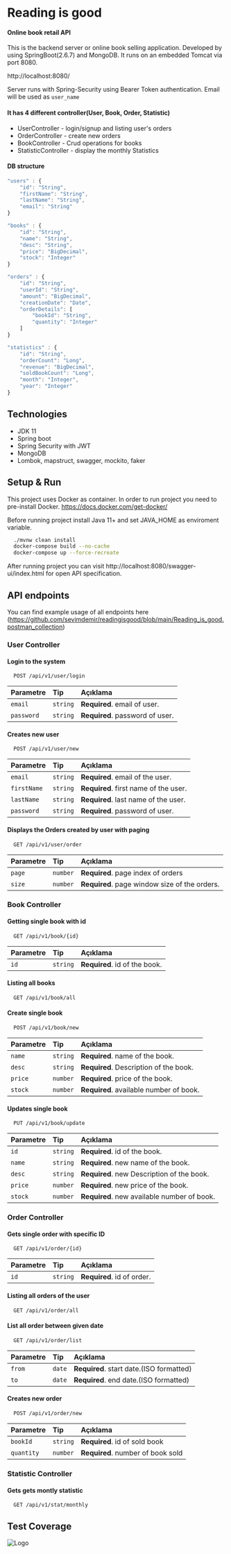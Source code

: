 
# Reading is good

#### Online book retail API

This is the backend server or online book selling application.
Developed by using SpringBoot(2.6.7) and MongoDB.
It runs on an embedded Tomcat via port 8080.

http://localhost:8080/

Server runs with Spring-Security using Bearer Token authentication. Email will be used as `user_name`

####  It has 4 different controller(User, Book, Order, Statistic)

- UserController - login/signup and listing user's orders
- OrderController - create new orders
- BookController - Crud operations for books
- StatisticController - display the monthly Statistics

####  DB structure
```javascript
"users" : {
    "id": "String",
    "firstName": "String",
    "lastName": "String",
    "email": "String"
}
```
```javascript
"books" : {
    "id": "String",
    "name": "String",
    "desc": "String",
    "price": "BigDecimal",
    "stock": "Integer"
}
```
```javascript
"orders" : {
    "id": "String",
    "userId": "String",
    "amount": "BigDecimal",
    "creationDate": "Date",
    "orderDetails": [
        "bookId": "String",
        "quantity": "Integer"
    ]
}
```
```javascript
"statistics" : {
    "id": "String",
    "orderCount": "Long",
    "revenue": "BigDecimal",
    "soldBookCount": "Long",
    "month": "Integer",
    "year": "Integer"
}
```

## Technologies

* JDK 11
* Spring boot
* Spring Security with JWT
* MongoDB
* Lombok, mapstruct, swagger, mockito, faker


## Setup & Run

This project uses Docker as container. In order to run project you need to pre-install Docker.
https://docs.docker.com/get-docker/

Before running project install Java 11+ and set JAVA_HOME as enviroment variable.

```bash 
  ./mvnw clean install
  docker-compose build --no-cache
  docker-compose up --force-recreate
```

After running project you can visit http://localhost:8080/swagger-ui/index.html for open API specification.
## API endpoints

You can find example usage of all endpoints here (https://github.com/sevimdemir/readingisgood/blob/main/Reading_is_good.postman_collection)

### User Controller

#### Login to the system

```http
  POST /api/v1/user/login
```

| Parametre | Tip     | Açıklama                |
| :-------- | :------- | :------------------------- |
| `email` | `string` | **Required**. email of user. |
| `password` | `string` | **Required**. password of user. |


#### Creates new user

```http
  POST /api/v1/user/new
```

| Parametre | Tip     | Açıklama                |
| :-------- | :------- | :------------------------- |
| `email` | `string` | **Required**. email of the user. |
| `firstName` | `string` | **Required**. first name of the user. |
| `lastName` | `string` | **Required**. last name of the user. |
| `password` | `string` | **Required**. password of user. |

#### Displays the Orders created by user with paging

```http
  GET /api/v1/user/order
```

| Parametre | Tip     | Açıklama                |
| :-------- | :------- | :------------------------- |
| `page` | `number` | **Required**. page index of orders |
| `size` | `number` | **Required**. page window size of the orders. |


### Book Controller

#### Getting single book with id

```http
  GET /api/v1/book/{id}
```

| Parametre | Tip     | Açıklama                |
| :-------- | :------- | :------------------------- |
| `id` | `string` | **Required**. id of the book. |

#### Listing all books

```http
  GET /api/v1/book/all
```

#### Create single book

```http
  POST /api/v1/book/new
```

| Parametre | Tip     | Açıklama                |
| :-------- | :------- | :------------------------- |
| `name` | `string` | **Required**. name of the book. |
| `desc` | `string` | **Required**. Description of the book. |
| `price` | `number` | **Required**. price of the book. |
| `stock` | `number` | **Required**. available number of book. |

#### Updates single book

```http
  PUT /api/v1/book/update
```

| Parametre | Tip     | Açıklama                |
| :-------- | :------- | :------------------------- |
| `id` | `string` | **Required**. id of the book. |
| `name` | `string` | **Required**. new name of the book. |
| `desc` | `string` | **Required**. new Description of the book. |
| `price` | `number` | **Required**. new price of the book. |
| `stock` | `number` | **Required**. new available number of book. |


### Order Controller

#### Gets single order with specific ID

```http
  GET /api/v1/order/{id}
```

| Parametre | Tip     | Açıklama                |
| :-------- | :------- | :------------------------- |
| `id` | `string` | **Required**. id of order. |

#### Listing all orders of the user

```http
  GET /api/v1/order/all
```

#### List all order between given date

```http
  GET /api/v1/order/list
```

| Parametre | Tip     | Açıklama                |
| :-------- | :------- | :------------------------- |
| `from` | `date` | **Required**. start date.(ISO formatted) |
| `to` | `date` | **Required**. end date.(ISO formatted) |

#### Creates new order

```http
  POST /api/v1/order/new
```

| Parametre | Tip     | Açıklama                |
| :-------- | :------- | :------------------------- |
| `bookId` | `string` | **Required**. id of sold book |
| `quantity` | `number` | **Required**. number of book sold |

### Statistic Controller

#### Gets gets montly statistic

```http
  GET /api/v1/stat/monthly
```



## Test Coverage

![Logo](https://i.ibb.co/g6hNmvW/coverage.png)


  